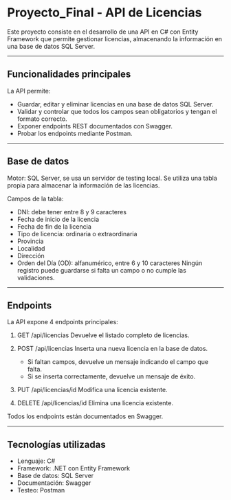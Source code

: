 # Proyecto_Final - API de Licencias

Este proyecto consiste en el desarrollo de una API en C# con Entity Framework que permite gestionar licencias, almacenando la información en una base de datos SQL Server.  


---

## Funcionalidades principales

La API permite:

- Guardar, editar y eliminar licencias en una base de datos SQL Server.
- Validar y controlar que todos los campos sean obligatorios y tengan el formato correcto.
- Exponer endpoints REST documentados con Swagger.
- Probar los endpoints mediante Postman.

---

## Base de datos

Motor: SQL Server, se usa un servidor de testing local.
Se utiliza una tabla propia para almacenar la información de las licencias.  

Campos de la tabla:

- DNI: debe tener entre 8 y 9 caracteres 
- Fecha de inicio de la licencia 
- Fecha de fin de la licencia  
- Tipo de licencia: ordinaria o extraordinaria 
- Provincia 
- Localidad 
- Dirección
- Orden del Día (OD): alfanumérico, entre 6 y 10 caracteres 
Ningún registro puede guardarse si falta un campo o no cumple las validaciones.

---

## Endpoints

La API expone 4 endpoints principales:

1. GET /api/licencias
   Devuelve el listado completo de licencias.

2. POST /api/licencias
   Inserta una nueva licencia en la base de datos.  
   - Si faltan campos, devuelve un mensaje indicando el campo que falta.  
   - Si se inserta correctamente, devuelve un mensaje de éxito.

3. PUT /api/licencias/id
   Modifica una licencia existente.

4. DELETE /api/licencias/id
   Elimina una licencia existente.

Todos los endpoints están documentados en Swagger.

---

## Tecnologías utilizadas

- Lenguaje: C#  
- Framework: .NET con Entity Framework  
- Base de datos: SQL Server  
- Documentación: Swagger  
- Testeo: Postman  
